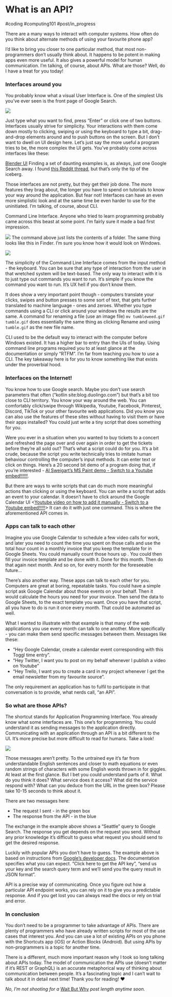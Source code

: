 # What is an API?
#coding #computing101 #post/in_progress

There are a many ways to interact with computer systems. How often do you think about alternate methods of using your favourite phone app?

 I’d like to bring you closer to one particular method, that most non-programmers don’t usually think about. It happens to be potent in making apps even more useful. It also gives a powerful model for human communication. I’m talking, of course, about APIs. What are those? Well, do I have a treat for you today!

### Interfaces around you

You probably know what a visual User Interface is. One of the simplest UIs you’ve ever seen is the front page of Google Search.

![](What%20is%20an%20API?/google_ui.png)

Just type what you want to find, press “Enter” or click one of two buttons. Interfaces usually strive for simplicity. Your interactions with them come down mostly to clicking, swiping or using the keyboard to type a bit, drag-and-drop elements around and to push buttons on the screen. But I don’t want to dwell on UI design here. Let’s just say the more useful a program tries to be, the more complex the UI gets. You’ve probably come across interfaces like these:

[Blender UI](https://i.redd.it/u9nha9xbudnz.jpg) <change to img tag>
Finding a set of daunting examples is, as always, just one Google Search away. I found [this Reddit thread](https://www.reddit.com/r/computers/comments/71pcgm/post_software_with_the_most_complicated_ui/), but that’s only the tip of the iceberg.

Those interfaces are not pretty, but  they get their job done. The more features they brag about, the longer you have to spend on tutorials to know your way around the application.  But fear not! Interfaces can have an even more simplistic look and at the same time be even harder to use for the uninitiated.  I’m talking, of course, about CLI.

Command Line Interface. Anyone who tried to learn programming probably came across this beast at some point. I’m fairly sure it made a bad first impression.

![](What%20is%20an%20API?/Screenshot%202020-06-29%20at%2017.30.02.png)
The command above just lists the contents of a folder. The same thing looks like this in Finder. I’m sure you know how it would look on Windows.

![](What%20is%20an%20API?/Screenshot%202020-06-29%20at%2017.34.21.png)

The simplicity of the Command Line Interface comes from the input method - the keyboard. You can be sure that any type of interaction from the user in that wretched system will be text-based. The only way to interact with it is to just type out commands you want to run. It’s simple if you know the command you want to run. It’s UX hell if you don’t know them.

It does show a very important point though - computers translate your clicks, swipes and button presses to some sort of text, that gets further translated to machine language - ones and zeroes. Whether you type commands using a CLI or click around your windows the results are the same. A command for renaming a file (use an image file)
`mv tumbleweed.gif tumble.gif`
does essentially the same thing as clicking Rename and using `tumble.gif` as the new file name.

CLI used to be the default way to interact with the computer before Windows existed.  It has a higher bar to entry than the UIs of today. Using command line programs required you to at least glance at the documentation or simply “RTFM”. I’m far from teaching you how to use a CLI. The key takeaway here is for you to know something like that exists under the proverbial hood.

### Interfaces on the Internet!

You know how to use Google search. Maybe you don’t use search parameters that often (“kotlin site:blog.duolingo.com”) but that’s a bit too close to CLI territory. You know your way around the web. You can comfortably click/swipe through Wikipedia, Youtube, Facebook, Pinterest, Discord, TikTok or your other favourite web applications. Did you know you can also use the features of these sites without having to visit them or have their apps installed? You could just write a tiny script that does something for you.

Were you ever in a situation when you wanted to buy tickets to a concert and refreshed the page over and over again in order to get the tickets before they’re all sold out? That’s what a script could do for you. It’s a bit crude, because the script you write technically tries to imitate human behaviour controlling the computer’s input methods. It can enter text or click on things. Here’s a 20 second bit demo of a program doing that, if you’re interested - [Al Sweigart’s MS Paint demo - Switch to a Youtube embed!!!!!!](https://youtu.be/dZLyfbSQPXI?t=1050).

But there are ways to write scripts that can do much more meaningful actions than clicking or using the keyboard. You can write a script that adds an event to your calendar. It doesn’t have to click around the Google Calendar UI <[Youtube video on how to add it manually - Switch to a Youtube embed!!!!!](https://youtu.be/s8APbxFVF2I)> It can do it with just one command<Add this command here in some form>. This is where the aforementioned API comes in.

### Apps can talk to each other

Imagine you use Google Calendar to schedule a few video calls for work, and later you need to count the time you spent on those calls and use the total hour count in a monthly invoice that you keep the template for in Google Sheets. You could manually count those hours up . You could then fill your invoice template and be done with it. Done for this month. Then do that again next month. And so on, for every month for the foreseeable future…

There’s also another way. These apps can talk to each other for you. Computers are great at boring, repeatable tasks. You could have a simple script ask Google Calendar about those events on your behalf. Then it would calculate the hours you need for your invoice. Then send the data to Google Sheets, to the exact template you want. Once you have that script, all you have to do is run it once every month. That could be automated as well.

What I wanted to illustrate with that example is that many of the web applications you use every month can talk to one another. More specifically - you can make them send specific messages between them.  Messages like these:
* “Hey Google Calendar, create a calendar event corresponding with this Toggl time entry”.
* “Hey Twitter, I want you to post on my behalf whenever I publish a video on Youtube”
* “Hey Trello, I want you to create a card in my project whenever I get the email newsletter from my favourite source”.

The only requirement an application has to fulfil to participate in that conversation is to provide, what nerds call, “an API”.

### So what are those APIs?

The shortcut stands for Application Programming Interface. You already know what some interfaces are. This one’s for programming. You could understand it as sending messages to the application directly. Communicating with an application through an API is a bit different to the UI. It’s more precise but more difficult to read for humans. Take a look!

![](What%20is%20an%20API?/google_api.png)

Those messages aren’t pretty. To the untrained eye it’s far from understandable English sentences and closer to math equations or even random strings of characters with some English words thrown in for giggles. At least at the first glance. But I bet you could understand parts of it. What do you think it does? What service does it access? What did the service respond with? What can you deduce from the URL in the green box? Please take 10-15 seconds to think about it.

There are two messages here:
* The request I sent - in the green box
* The response from the API - in the blue

The exchange in the example above shows a “Seattle” query to Google Search. The response you get depends on the request you send. Without any prior knowledge it’s difficult to guess what request you should send to get the desired response.

Luckily with popular APIs you don’t have to guess. The example above is based on instructions from [Google’s developer docs](https://developers.google.com/custom-search/v1/using_rest#making_a_request). The documentation specifies what you can expect. “Click here to get the API key”, “send us your key and the search query term and we’ll send you the query result in JSON format”.

API is a precise way of communicating. Once you figure out how a particular API endpoint works, you can rely on it to give you a predictable response. And if you get lost you can always read the docs or rely on trial and error.

### In conclusion

You don’t need to be a programmer to take advantage of APIs. There are plenty of programmers who have already written scripts for most of the use cases that interest you. And you can use a lot of existing APIs on you phone with the Shortcuts app (iOS) or Action Blocks (Android). But using APIs by non-programmers is a topic for another time.

There is a different, much more important reason why I took so long talking about APIs today. The model of communication the APIs use (doesn’t matter if it’s REST or GraphQL) is an accurate metaphorical way of thinking about communication between people. It’s a fascinating topic and I can’t wait to talk about it in detail next time! Thank you for reading! ❤️

_No, I’m not shooting for a_ [Wait But Why](https://waitbutwhy.com/) _post length anytime soon._
